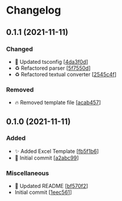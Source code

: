 # Changelog

<a name="0.1.1"></a>
## 0.1.1 (2021-11-11)

### Changed

- 🔧 Updated tsconfig [[4da3f0d](https://github.com/lukecarr/excellent-choice/commit/4da3f0db888e7b3f73c7486a72570a21897815ae)]
- ♻️ Refactored parser [[5f7550d](https://github.com/lukecarr/excellent-choice/commit/5f7550d3dab605ae7efd525183d0dd69285ead21)]
- ♻️ Refactored textual converter [[2545c4f](https://github.com/lukecarr/excellent-choice/commit/2545c4f236bc0e1abca94bfa992093f5b0ec1ac2)]

### Removed

- 🔥 Removed template file [[acab457](https://github.com/lukecarr/excellent-choice/commit/acab45701254806cc8dc525dd93886c3c3df58d0)]


<a name="0.1.0"></a>
## 0.1.0 (2021-11-11)

### Added

- ✨ Added Excel Template [[fb5f1b6](https://github.com/lukecarr/excellent-choice/commit/fb5f1b6b49eb63d9fa10018ac80950a2a8f78063)]
- 🎉 Initial commit [[a2abc99](https://github.com/lukecarr/excellent-choice/commit/a2abc992b53f235c1f6d3e0c60b4ab79f791737a)]

### Miscellaneous

- 📄 Updated README [[bf570f2](https://github.com/lukecarr/excellent-choice/commit/bf570f202cdc250bd7275853b812f4f1f46561a4)]
-  Initial commit [[1eec561](https://github.com/lukecarr/excellent-choice/commit/1eec56107e29320c228bfbd9a3caefb1c0663ad1)]


